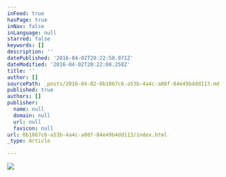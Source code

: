 ```yaml
---
inFeed: true
hasPage: true
inNav: false
inLanguage: null
starred: false
keywords: []
description: ''
datePublished: '2016-04-02T20:22:50.971Z'
dateModified: '2016-04-02T20:22:08.258Z'
title: ''
author: []
sourcePath: _posts/2016-04-02-0b1067c6-a53b-4a4c-a08f-84e49b4dd113.md
published: true
authors: []
publisher:
  name: null
  domain: null
  url: null
  favicon: null
url: 0b1067c6-a53b-4a4c-a08f-84e49b4dd113/index.html
_type: Article

---
```

![](https://s3-us-west-2.amazonaws.com/the-grid-img/p/2c0e94abadcc1da12cc60840774b3786d85d7c04.png)